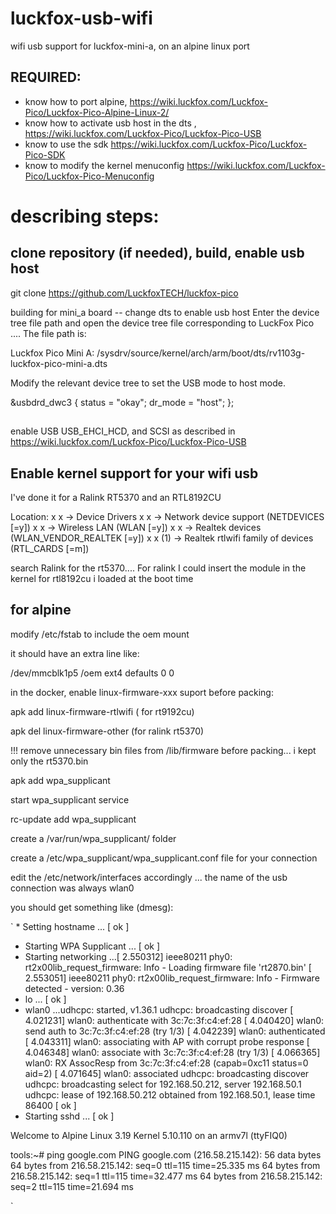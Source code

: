 # luckfox-usb-wifi
wifi usb support for luckfox-mini-a, on an alpine linux port

## REQUIRED: 
* know how to port alpine, https://wiki.luckfox.com/Luckfox-Pico/Luckfox-Pico-Alpine-Linux-2/
* know how to activate usb host in the dts , https://wiki.luckfox.com/Luckfox-Pico/Luckfox-Pico-USB
* know to use the sdk https://wiki.luckfox.com/Luckfox-Pico/Luckfox-Pico-SDK
* know to modify the kernel menuconfig https://wiki.luckfox.com/Luckfox-Pico/Luckfox-Pico-Menuconfig

# describing steps:

## clone repository (if needed), build, enable usb host 
git clone https://github.com/LuckfoxTECH/luckfox-pico

building for mini_a board
-- change dts to enable usb host
Enter the device tree file path and open the device tree file corresponding to LuckFox Pico .... The file path is:

Luckfox Pico Mini A: <SDK directory>/sysdrv/source/kernel/arch/arm/boot/dts/rv1103g-luckfox-pico-mini-a.dts

Modify the relevant device tree to set the USB mode to host mode.

&usbdrd_dwc3 {
    status = "okay";
    dr_mode = "host";
};

##
enable USB USB_EHCI_HCD, and SCSI as described in https://wiki.luckfox.com/Luckfox-Pico/Luckfox-Pico-USB

## Enable kernel support for your wifi usb

I've done it for a Ralink RT5370 and an RTL8192CU

Location:                                                                                                        x
  x     -> Device Drivers                                                                                              x
  x       -> Network device support (NETDEVICES [=y])                                                                  x
  x         -> Wireless LAN (WLAN [=y])                                                                                x
  x           -> Realtek devices (WLAN_VENDOR_REALTEK [=y])                                                            x
  x (1)         -> Realtek rtlwifi family of devices (RTL_CARDS [=m]) 

search Ralink for the rt5370.... For ralink I could insert the module in the kernel
 for rtl8192cu i loaded at the boot time

## for alpine
modify /etc/fstab to include the oem mount

it should have an extra line like:

/dev/mmcblk1p5          /oem            ext4    defaults        0       0


in the docker, enable linux-firmware-xxx suport before packing:

apk add linux-firmware-rtlwifi ( for rt9192cu)

apk del linux-firmware-other (for ralink rt5370) 

!!! remove unnecessary bin files from /lib/firmware before packing... i kept only the rt5370.bin

apk add wpa_supplicant

start wpa_supplicant service

rc-update add wpa_supplicant

create a /var/run/wpa_supplicant/ folder

create a /etc/wpa_supplicant/wpa_supplicant.conf file for your connection

edit the /etc/network/interfaces accordingly ... the name of the usb connection was always wlan0

you should get something like (dmesg):

` * Setting hostname ... [ ok ]
 * Starting WPA Supplicant ... [ ok ]
 * Starting networking ...[    2.550312] ieee80211 phy0: rt2x00lib_request_firmware: Info - Loading firmware file 'rt2870.bin'
[    2.553051] ieee80211 phy0: rt2x00lib_request_firmware: Info - Firmware detected - version: 0.36
 *   lo ... [ ok ]
 *   wlan0 ...udhcpc: started, v1.36.1
udhcpc: broadcasting discover
[    4.021231] wlan0: authenticate with 3c:7c:3f:c4:ef:28
[    4.040420] wlan0: send auth to 3c:7c:3f:c4:ef:28 (try 1/3)
[    4.042239] wlan0: authenticated
[    4.043311] wlan0: associating with AP with corrupt probe response
[    4.046348] wlan0: associate with 3c:7c:3f:c4:ef:28 (try 1/3)
[    4.066365] wlan0: RX AssocResp from 3c:7c:3f:c4:ef:28 (capab=0xc11 status=0 aid=2)
[    4.071645] wlan0: associated
udhcpc: broadcasting discover
udhcpc: broadcasting select for 192.168.50.212, server 192.168.50.1
udhcpc: lease of 192.168.50.212 obtained from 192.168.50.1, lease time 86400
 [ ok ]
 * Starting sshd ... [ ok ]

Welcome to Alpine Linux 3.19
Kernel 5.10.110 on an armv7l (ttyFIQ0)

tools:~# ping google.com
PING google.com (216.58.215.142): 56 data bytes
64 bytes from 216.58.215.142: seq=0 ttl=115 time=25.335 ms
64 bytes from 216.58.215.142: seq=1 ttl=115 time=32.477 ms
64 bytes from 216.58.215.142: seq=2 ttl=115 time=21.694 ms

`




























